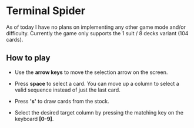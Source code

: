 # Terminal Spider

As of today I have no plans on implementing any other game mode and/or difficulty. Currently the game only supports the 1 suit / 8 decks variant (104 cards). 

## How to play

- Use the **arrow keys** to move the selection arrow on the screen.

- Press **space** to select a card. You can move up a column to select a valid sequence instead of just the last card.
- Press **'s'** to draw cards from the stock.
- Select the desired target column by pressing the matching key on the keyboard **[0-9]**. 

